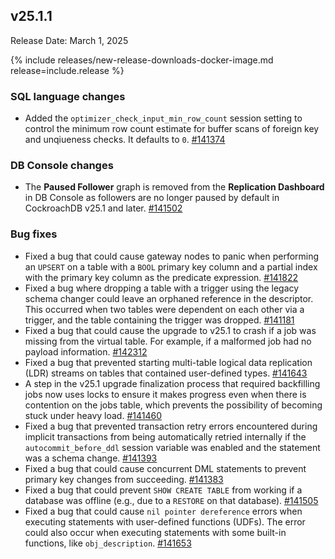## v25.1.1

Release Date: March 1, 2025

{% include releases/new-release-downloads-docker-image.md release=include.release %}

<h3 id="v25-1-1-sql-language-changes">SQL language changes</h3>

- Added the `optimizer_check_input_min_row_count` session setting to control the minimum row count estimate for buffer scans of foreign key and unqiueness checks. It defaults to `0`.
 [#141374][#141374]

<h3 id="v25-1-1-db-console-changes">DB Console changes</h3>

- The **Paused Follower** graph is removed from the **Replication Dashboard** in DB Console as followers are no longer paused by default in CockroachDB v25.1 and later.
 [#141502][#141502]

<h3 id="v25-1-1-bug-fixes">Bug fixes</h3>

- Fixed a bug that could cause gateway nodes to panic when performing an `UPSERT` on a table with a `BOOL` primary key column and a partial index with the primary key column as the predicate expression.
 [#141822][#141822]
- Fixed a bug where dropping a table with a trigger using the legacy schema changer could leave an orphaned reference in the descriptor. This occurred when two tables were dependent on each other via a trigger, and the table containing the trigger was dropped.
 [#141181][#141181]
- Fixed a bug that could cause the upgrade to v25.1 to crash if a job was missing from the virtual table. For example, if a malformed job had no payload information.
 [#142312][#142312]
- Fixed a bug that prevented starting multi-table logical data replication (LDR) streams on tables that contained user-defined types.
 [#141643][#141643]
- A step in the v25.1 upgrade finalization process that required backfilling jobs now uses locks to ensure it makes progress even when there is contention on the jobs table, which prevents the possibility of becoming stuck under heavy load.
 [#141460][#141460]
- Fixed a bug that prevented transaction retry errors encountered during implicit transactions from being automatically retried internally if the `autocommit_before_ddl` session variable was enabled and the statement was a schema change.
 [#141393][#141393]
- Fixed a bug that could cause concurrent DML statements to prevent primary key changes from succeeding.
 [#141383][#141383]
- Fixed a bug that could prevent `SHOW CREATE TABLE` from working if a database was offline (e.g., due to a `RESTORE` on that database).
 [#141505][#141505]
- Fixed a bug that could cause `nil pointer dereference` errors when executing statements with user-defined functions (UDFs). The error could also occur when executing statements with some built-in functions, like `obj_description`.
 [#141653][#141653]


[#141374]: https://github.com/cockroachdb/cockroach/pull/141374
[#141502]: https://github.com/cockroachdb/cockroach/pull/141502
[#142312]: https://github.com/cockroachdb/cockroach/pull/142312
[#141643]: https://github.com/cockroachdb/cockroach/pull/141643
[#141383]: https://github.com/cockroachdb/cockroach/pull/141383
[#141505]: https://github.com/cockroachdb/cockroach/pull/141505
[#141653]: https://github.com/cockroachdb/cockroach/pull/141653
[#141822]: https://github.com/cockroachdb/cockroach/pull/141822
[#141181]: https://github.com/cockroachdb/cockroach/pull/141181
[#141460]: https://github.com/cockroachdb/cockroach/pull/141460
[#141393]: https://github.com/cockroachdb/cockroach/pull/141393
